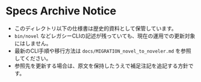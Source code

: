# Specs Archive Notice

- このディレクトリ以下の仕様書は歴史的資料として保管しています。
- `bin/novel` などレガシーCLIの記述が残っていても、現在の運用での更新対象にはしません。
- 最新のCLI手順や移行方法は `docs/MIGRATION_novel_to_noveler.md` を参照してください。
- 参照先を更新する場合は、原文を保持したうえで補足注記を追記する方針です。
